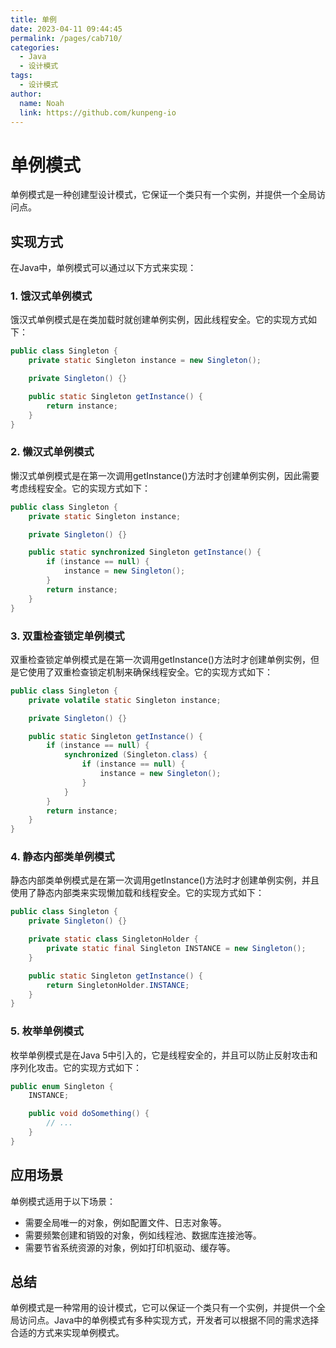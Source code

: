 ```yaml
---
title: 单例
date: 2023-04-11 09:44:45
permalink: /pages/cab710/
categories:
  - Java
  - 设计模式
tags:
  - 设计模式
author: 
  name: Noah
  link: https://github.com/kunpeng-io
---
```

# 单例模式

单例模式是一种创建型设计模式，它保证一个类只有一个实例，并提供一个全局访问点。

## 实现方式

在Java中，单例模式可以通过以下方式来实现：

### 1. 饿汉式单例模式

饿汉式单例模式是在类加载时就创建单例实例，因此线程安全。它的实现方式如下：

```java
public class Singleton {
    private static Singleton instance = new Singleton();

    private Singleton() {}

    public static Singleton getInstance() {
        return instance;
    }
}
```

### 2. 懒汉式单例模式

懒汉式单例模式是在第一次调用getInstance()方法时才创建单例实例，因此需要考虑线程安全。它的实现方式如下：

```java
public class Singleton {
    private static Singleton instance;

    private Singleton() {}

    public static synchronized Singleton getInstance() {
        if (instance == null) {
            instance = new Singleton();
        }
        return instance;
    }
}
```

### 3. 双重检查锁定单例模式

双重检查锁定单例模式是在第一次调用getInstance()方法时才创建单例实例，但是它使用了双重检查锁定机制来确保线程安全。它的实现方式如下：

```java
public class Singleton {
    private volatile static Singleton instance;

    private Singleton() {}

    public static Singleton getInstance() {
        if (instance == null) {
            synchronized (Singleton.class) {
                if (instance == null) {
                    instance = new Singleton();
                }
            }
        }
        return instance;
    }
}
```

### 4. 静态内部类单例模式

静态内部类单例模式是在第一次调用getInstance()方法时才创建单例实例，并且使用了静态内部类来实现懒加载和线程安全。它的实现方式如下：

```java
public class Singleton {
    private Singleton() {}

    private static class SingletonHolder {
        private static final Singleton INSTANCE = new Singleton();
    }

    public static Singleton getInstance() {
        return SingletonHolder.INSTANCE;
    }
}
```

### 5. 枚举单例模式

枚举单例模式是在Java 5中引入的，它是线程安全的，并且可以防止反射攻击和序列化攻击。它的实现方式如下：

```java
public enum Singleton {
    INSTANCE;

    public void doSomething() {
        // ...
    }
}
```

## 应用场景

单例模式适用于以下场景：

- 需要全局唯一的对象，例如配置文件、日志对象等。
- 需要频繁创建和销毁的对象，例如线程池、数据库连接池等。
- 需要节省系统资源的对象，例如打印机驱动、缓存等。

## 总结

单例模式是一种常用的设计模式，它可以保证一个类只有一个实例，并提供一个全局访问点。Java中的单例模式有多种实现方式，开发者可以根据不同的需求选择合适的方式来实现单例模式。